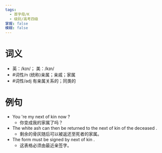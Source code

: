 ```yaml
---
tags:
  - 首字母/K
  - 级别/高考四级
掌握: false
模糊: false
---
```

# 词义
- 英：/kɪn/； 美：/kɪn/
- #词性/n  (统称)亲属；亲戚；家属
- #词性/adj  有亲属关系的；同类的
# 例句
- You 're my next of kin now ?
	- 你变成我的家属了吗？
- The white ash can then be returned to the next of kin of the deceased .
	- 剩余的骨灰随后可以被返还至死者的家属。
- The form must be signed by next of kin .
	- 这表格必须由最近亲签字。
